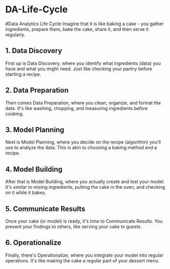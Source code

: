 # DA-Life-Cycle
#Data Analytics Life Cycle
Imagine that it is like baking a cake - you gather ingredients, prepare them, bake the cake, share it, and then serve it regularly.
## 1. Data Discovery
First up is Data Discovery, where you identify what ingredients (data) you have and what you might need. Just like checking your pantry before starting a recipe.
## 2. Data Preparation
Then comes Data Preparation, where you clean, organize, and format the data. It's like washing, chopping, and measuring ingredients before cooking.
## 3. Model Planning
Next is Model Planning, where you decide on the recipe (algorithm) you'll use to analyze the data. This is akin to choosing a baking method and a recipe.
## 4. Model Building
After that is Model Building, where you actually create and test your model. It's similar to mixing ingredients, putting the cake in the oven, and checking on it while it bakes.
## 5. Communicate Results
Once your cake (or model) is ready, it's time to Communicate Results. You present your findings to others, like serving your cake to guests.
## 6. Operationalize
Finally, there's Operationalize, where you integrate your model into regular operations. It's like making the cake a regular part of your dessert menu.

